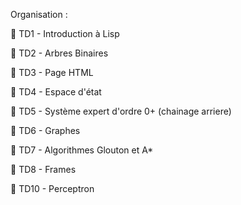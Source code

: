 Organisation :

📁 TD1 - Introduction à Lisp

📁 TD2 - Arbres Binaires

📁 TD3 - Page HTML

📁 TD4 - Espace d'état

📁 TD5 - Système expert d'ordre 0+ (chainage arriere)

📁 TD6 - Graphes

📁 TD7 - Algorithmes Glouton et A*

📁 TD8 - Frames

📁 TD10 - Perceptron
